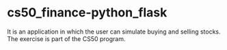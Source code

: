 # cs50_finance-python_flask
It is an application in which the user can simulate buying and selling stocks. The exercise is part of the CS50 program.
